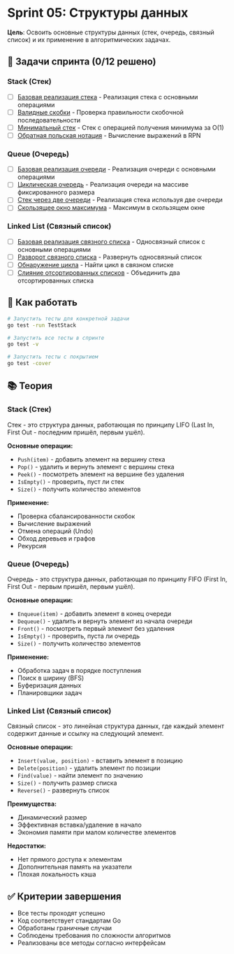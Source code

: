 # Sprint 05: Структуры данных

**Цель**: Освоить основные структуры данных (стек, очередь, связный список) и их применение в алгоритмических задачах.

## 🎯 Задачи спринта (0/12 решено)

### Stack (Стек)
- [ ] [Базовая реализация стека](stack/) - Реализация стека с основными операциями
- [ ] [Валидные скобки](stack/) - Проверка правильности скобочной последовательности
- [ ] [Минимальный стек](stack/) - Стек с операцией получения минимума за O(1)
- [ ] [Обратная польская нотация](stack/) - Вычисление выражений в RPN

### Queue (Очередь)
- [ ] [Базовая реализация очереди](queue/) - Реализация очереди с основными операциями
- [ ] [Циклическая очередь](queue/) - Реализация очереди на массиве фиксированного размера
- [ ] [Стек через две очереди](queue/) - Реализация стека используя две очереди
- [ ] [Скользящее окно максимума](queue/) - Максимум в скользящем окне

### Linked List (Связный список)
- [ ] [Базовая реализация связного списка](linked-list/) - Односвязный список с основными операциями
- [ ] [Разворот связного списка](linked-list/) - Развернуть односвязный список
- [ ] [Обнаружение цикла](linked-list/) - Найти цикл в связном списке
- [ ] [Слияние отсортированных списков](linked-list/) - Объединить два отсортированных списка

## 🚀 Как работать
```bash
# Запустить тесты для конкретной задачи
go test -run TestStack

# Запустить все тесты в спринте
go test -v

# Запустить тесты с покрытием
go test -cover
```

## 📚 Теория

### Stack (Стек)
Стек - это структура данных, работающая по принципу LIFO (Last In, First Out - последним пришёл, первым ушёл).

**Основные операции:**
- `Push(item)` - добавить элемент на вершину стека
- `Pop()` - удалить и вернуть элемент с вершины стека
- `Peek()` - посмотреть элемент на вершине без удаления
- `IsEmpty()` - проверить, пуст ли стек
- `Size()` - получить количество элементов

**Применение:**
- Проверка сбалансированности скобок
- Вычисление выражений
- Отмена операций (Undo)
- Обход деревьев и графов
- Рекурсия

### Queue (Очередь)
Очередь - это структура данных, работающая по принципу FIFO (First In, First Out - первым пришёл, первым ушёл).

**Основные операции:**
- `Enqueue(item)` - добавить элемент в конец очереди
- `Dequeue()` - удалить и вернуть элемент из начала очереди
- `Front()` - посмотреть первый элемент без удаления
- `IsEmpty()` - проверить, пуста ли очередь
- `Size()` - получить количество элементов

**Применение:**
- Обработка задач в порядке поступления
- Поиск в ширину (BFS)
- Буферизация данных
- Планировщики задач

### Linked List (Связный список)
Связный список - это линейная структура данных, где каждый элемент содержит данные и ссылку на следующий элемент.

**Основные операции:**
- `Insert(value, position)` - вставить элемент в позицию
- `Delete(position)` - удалить элемент по позиции
- `Find(value)` - найти элемент по значению
- `Size()` - получить размер списка
- `Reverse()` - развернуть список

**Преимущества:**
- Динамический размер
- Эффективная вставка/удаление в начало
- Экономия памяти при малом количестве элементов

**Недостатки:**
- Нет прямого доступа к элементам
- Дополнительная память на указатели
- Плохая локальность кэша

## ✅ Критерии завершения
- Все тесты проходят успешно
- Код соответствует стандартам Go
- Обработаны граничные случаи
- Соблюдены требования по сложности алгоритмов
- Реализованы все методы согласно интерфейсам
